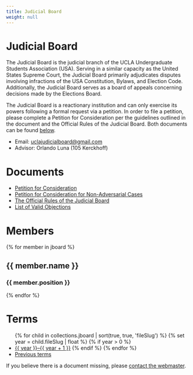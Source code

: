 ```yaml
---
title: Judicial Board
weight: null
---
```


# Judicial Board

The Judicial Board is the judicial branch of the UCLA Undergraduate Students Association (USA). Serving in a similar capacity as the United States Supreme Court, the Judicial Board primarily adjudicates disputes involving infractions of the USA Constitution, Bylaws, and Election Code. Additionally, the Judicial Board serves as a board of appeals concerning decisions made by the Elections Board.

The Judicial Board is a reactionary institution and can only exercise its powers following a formal request via a petition. In order to file a petition, please complete a Petition for Consideration per the guidelines outlined in the document and the Official Rules of the Judicial Board. Both documents can be found [below](#documents).

- Email: <uclajudicialboard@gmail.com>
- Advisor: Orlando Luna (105 Kerckhoff)

# Documents

- [Petition for Consideration](/docs/Petition%20for%20Consideration.docx)
- [Petition for Consideration for Non-Adversarial Cases](/docs/Petition%20for%20Consideration%20(NA).docx)
- [The Official Rules of the Judicial Board](/docs/Official%20Rules%20of%20the%20Judicial%20Board.pdf)
- [List of Valid Objections](/docs/ObjectionList.pdf)

# Members

<div class="people">

{% for member in jboard %}
<section>
<main>

## {{ member.name }}
### {{ member.position }}

</main>
</section>
{% endfor %}

</div>

# Terms

<ul>
{% for child in collections.jboard | sort(true, true, 'fileSlug') %}
{% set year = child.fileSlug | float %}
{% if year > 0 %}
<li><a href="{{ child.url }}">{{ year }}&ndash;{{ year + 1 }}</a>
{% endif %}
{% endfor %}
<li><a href="old">Previous terms</a>
</ul>

If you believe there is a document missing, please [contact the webmaster](mailto:usacwebmaster@asucla.ucla.edu).

